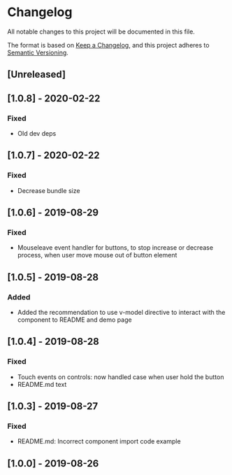 # Changelog

All notable changes to this project will be documented in this file.

The format is based on [Keep a Changelog](https://keepachangelog.com/en/1.0.0/),
and this project adheres to [Semantic Versioning](https://semver.org/spec/v2.0.0.html).

## [Unreleased]

## [1.0.8] - 2020-02-22

### Fixed

-   Old dev deps

## [1.0.7] - 2020-02-22

### Fixed

-   Decrease bundle size

## [1.0.6] - 2019-08-29

### Fixed

-   Mouseleave event handler for buttons, to stop increase or decrease process, when user move mouse out of button element

## [1.0.5] - 2019-08-28

### Added

-   Added the recommendation to use v-model directive to interact with the component to README and demo page

## [1.0.4] - 2019-08-28

### Fixed

-   Touch events on controls: now handled case when user hold the button
-   README.md text

## [1.0.3] - 2019-08-27

### Fixed

-   README.md: Incorrect component import code example

## [1.0.0] - 2019-08-26

